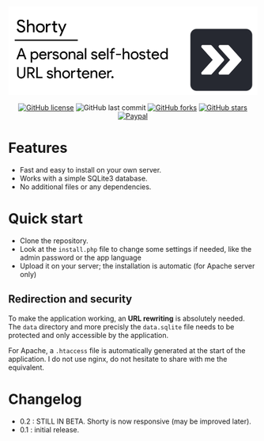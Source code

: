 ![Header](/docs/header.png)

<div align="center">

[![GitHub license](https://img.shields.io/github/license/n-deleforge/shorty?style=for-the-badge)](https://github.com/n-deleforge/shorty/blob/main/LICENSE)
![GitHub last commit](https://img.shields.io/github/last-commit/n-deleforge/shorty?style=for-the-badge)
[![GitHub forks](https://img.shields.io/github/forks/n-deleforge/shorty?style=for-the-badge)](https://github.com/n-deleforge/shorty/network)
[![GitHub stars](https://img.shields.io/github/stars/n-deleforge/shorty?style=for-the-badge)](https://github.com/n-deleforge/shorty/stargazers)
[![Paypal](https://img.shields.io/badge/DONATE-PAYPAL.ME-lightgrey?style=for-the-badge)](https://www.paypal.com/paypalme/nicolasdeleforge)

</div>

# Features 

- Fast and easy to install on your own server.
- Works with a simple SQLite3 database.
- No additional files or any dependencies.

# Quick start

- Clone the repository.
- Look at the `install.php` file to change some settings if needed, like the admin password or the app language
- Upload it on your server; the installation is automatic (for Apache server only)

## Redirection and security

To make the application working, an **URL rewriting** is absolutely needed. The `data` directory and more precisly the `data.sqlite` file needs to be protected and only accessible by the application.  

For Apache, a `.htaccess` file is automatically generated at the start of the application. I do not use nginx, do not hesitate to share with me the equivalent.

# Changelog

- 0.2 : STILL IN BETA. Shorty is now responsive (may be improved later).
- 0.1 : initial release.
